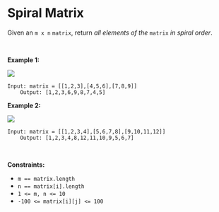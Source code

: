 # Spiral Matrix


Given an `m x n` `matrix`, return *all elements of the* `matrix` *in
spiral order*.

 

**Example 1:**

![](https://assets.leetcode.com/uploads/2020/11/13/spiral1.jpg)

    Input: matrix = [[1,2,3],[4,5,6],[7,8,9]]
        Output: [1,2,3,6,9,8,7,4,5]
        

**Example 2:**

![](https://assets.leetcode.com/uploads/2020/11/13/spiral.jpg)

    Input: matrix = [[1,2,3,4],[5,6,7,8],[9,10,11,12]]
        Output: [1,2,3,4,8,12,11,10,9,5,6,7]
        

 

**Constraints:**

- `m == matrix.length`
- `n == matrix[i].length`
- `1 <= m, n <= 10`
- `-100 <= matrix[i][j] <= 100`
